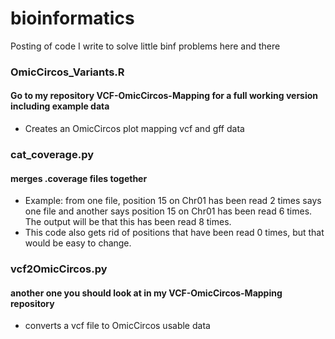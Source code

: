 # bioinformatics
Posting of code I write to solve little binf problems here and there

### OmicCircos_Variants.R
#### Go to my repository VCF-OmicCircos-Mapping for a full working version including example data
* Creates an OmicCircos plot mapping vcf and gff data

### cat_coverage.py
#### merges .coverage files together
* Example: from one file, position 15 on Chr01 has been read 2 times says one file and another says position 15 on Chr01 has been read 6 times. The output will be that this has been read 8 times.
* This code also gets rid of positions that have been read 0 times, but that would be easy to change.

### vcf2OmicCircos.py
#### another one you should look at in my VCF-OmicCircos-Mapping repository
* converts a vcf file to OmicCircos usable data
